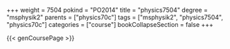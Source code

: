 +++
weight = 7504
pokind = "PO2014"
title = "physics7504"
degree = "msphysik2"
parents = ["physics70c"]
tags = ["msphysik2", "physics7504", "physics70c"]
categories = ["course"]
bookCollapseSection = false
+++

{{< genCoursePage >}}
